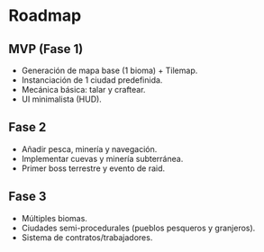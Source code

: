 # Roadmap

## MVP (Fase 1)
- Generación de mapa base (1 bioma) + Tilemap.
- Instanciación de 1 ciudad predefinida.
- Mecánica básica: talar y craftear.
- UI minimalista (HUD).

## Fase 2
- Añadir pesca, minería y navegación.
- Implementar cuevas y minería subterránea.
- Primer boss terrestre y evento de raid.

## Fase 3
- Múltiples biomas.
- Ciudades semi-procedurales (pueblos pesqueros y granjeros).
- Sistema de contratos/trabajadores.
